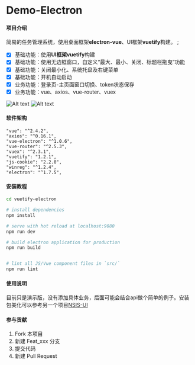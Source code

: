 # Demo-Electron

#### 项目介绍
简易的任务管理系统，使用桌面框架**electron-vue**、UI框架**vuetify**构建。
;
- [x] 基础功能：使用**UI框架vuetify**构建
- [x] 基础功能：使用无边框窗口，自定义“最大、最小、关闭、标题栏拖曳”功能
- [x] 基础功能：关闭最小化、系统托盘及右键菜单
- [x] 基础功能：开机自动启动
- [x] 业务功能：登录页-主页面窗口切换、token状态保存
- [x] 业务功能：vue、axios、vue-router、vuex

![Alt text](https://gitee.com/XiaoLanMiao/Demo-Electron/raw/master/Screen/screen2.png)
![Alt text](https://gitee.com/XiaoLanMiao/Demo-Electron/raw/master/Screen/screen1.png)

#### 软件架构
    "vue": "^2.4.2",
    "axios": "^0.16.1",
    "vue-electron": "^1.0.6",
    "vue-router": "^2.5.3",
    "vuex": "^2.3.1",
    "vuetify": "1.2.1",
    "js-cookie": "2.2.0",
    "winreg": "^1.2.4",
    "electron": "^1.7.5",

#### 安装教程

``` bash
cd vuetify-electron

# install dependencies
npm install

# serve with hot reload at localhost:9080
npm run dev

# build electron application for production
npm run build


# lint all JS/Vue component files in `src/`
npm run lint

```

#### 使用说明

目前只是演示版，没有添加具体业务，后面可能会结合api做个简单的例子。安装包美化可以参考另一个项目[NSIS-UI](https://github.com/hilanmiao/NSIS-UI)

#### 参与贡献

1. Fork 本项目
2. 新建 Feat_xxx 分支
3. 提交代码
4. 新建 Pull Request